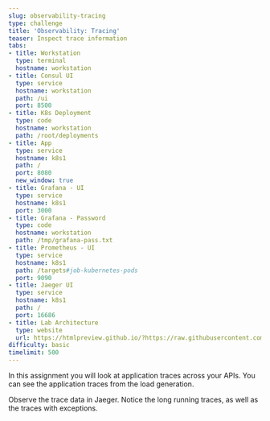 ```yaml
---
slug: observability-tracing
type: challenge
title: 'Observability: Tracing'
teaser: Inspect trace information
tabs:
- title: Workstation
  type: terminal
  hostname: workstation
- title: Consul UI
  type: service
  hostname: workstation
  path: /ui
  port: 8500
- title: K8s Deployment
  type: code
  hostname: workstation
  path: /root/deployments
- title: App
  type: service
  hostname: k8s1
  path: /
  port: 8080
  new_window: true
- title: Grafana - UI
  type: service
  hostname: k8s1
  port: 3000
- title: Grafana - Password
  type: code
  hostname: workstation
  path: /tmp/grafana-pass.txt
- title: Prometheus - UI
  type: service
  hostname: k8s1
  path: /targets#job-kubernetes-pods
  port: 9090
- title: Jaeger UI
  type: service
  hostname: k8s1
  path: /
  port: 16686
- title: Lab Architecture
  type: website
  url: https://htmlpreview.github.io/?https://raw.githubusercontent.com/hashicorp/field-workshops-consul/master/instruqt-tracks/consul-life-of-a-developer/assets/diagrams/diagrams.html
difficulty: basic
timelimit: 500
---
```

In this assignment you will look at application traces across your APIs.
You can see the application traces from the load generation.  <br>

Observe the trace data in Jaeger. Notice the long running traces, as well as the traces with exceptions.
